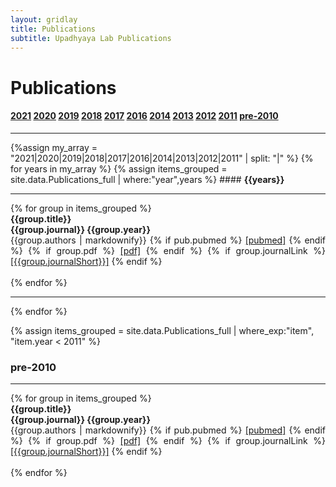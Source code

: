 ```yaml
---
layout: gridlay
title: Publications
subtitle: Upadhyaya Lab Publications
---
```


# **Publications**
#### <strong>[2021](#2021) [2020](#2020) [2019](#2019) [2018](#2018) [2017](#2017) [2016](#2016) [2014](#2014) [2013](#2013) [2012](#2012) [2011](#2011) [pre-2010](#pre-2010)</strong><br>
<hr>
{%assign my_array = "2021|2020|2019|2018|2017|2016|2014|2013|2012|2011" | split: "|" %}
{% for years in my_array %}
{% assign items_grouped = site.data.Publications_full | where:"year",years %}
#### <strong id = "{{years}}">{{years}}</strong><br>
<hr>
{% for group in items_grouped %}
<!-- The paddingtop and margin-top edits allow anchors to link properly. -->
<div id = "{{group.short}}" class="row" style="padding-top: 60px; margin-top: -60px;">
    <div class="col-sm-8" style="text-align: justify">
    	<strong>{{group.title}}</strong> <br>
    	<strong>{{group.journal}} {{group.year}}</strong> <br>
    	{{group.authors | markdownify}}
        {% if pub.pubmed %}
          <a href= "{{group.pubmed}}">[pubmed]</a>
        {% endif %}
        {% if group.pdf %}
          <a href= "{{group.pdf}}">[pdf]</a>
        {% endif %}
        {% if group.journalLink %}
          <a href= "{{group.journalLink}}">[{{group.journalShort}}]</a>
        {% endif %}
    </div>
</div>
<br>
{% endfor %}
<hr>
{% endfor %}

{% assign items_grouped = site.data.Publications_full | where_exp:"item", "item.year < 2011" %}
### <strong id="pre-2010">pre-2010</strong> <br>
<hr>
{% for group in items_grouped %}
<!-- The paddingtop and margin-top edits allow anchors to link properly. -->
<div id = "{{group.short}}" class="row" style="padding-top: 60px; margin-top: -60px;">
    <div class="col-sm-8" style="text-align: justify">
    	<strong>{{group.title}}</strong> <br>
    	<strong>{{group.journal}} {{group.year}}</strong> <br>
    	{{group.authors | markdownify}}
        {% if pub.pubmed %}
          <a href= "{{group.pubmed}}">[pubmed]</a>
        {% endif %}
        {% if group.pdf %}
          <a href= "{{group.pdf}}">[pdf]</a>
        {% endif %}
        {% if group.journalLink %}
          <a href= "{{group.journalLink}}">[{{group.journalShort}}]</a>
        {% endif %}
    </div>
</div>
<br>
{% endfor %}
